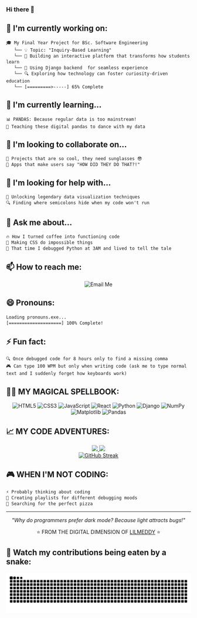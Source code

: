 ### Hi there 👋

<!--
**lilmeddy/lilmeddy** is a ✨ _special_ ✨ repository because its `README.md` (this file) appears on your GitHub profile.

Here are some ideas to get you started:

- 🔭 I’m curren# 👾 WELCOME TO LILMEDDY'S CODE UNIVERSE 👾

![Visitor Count](https://profile-counter.glitch.me/lilmeddy/count.svg)

### ⚡️ DIGITAL SORCERER | CODE ARCHITECT | BUG WHISPERER ⚡️

<!--
**lilmeddy/lilmeddy** is a ✨ *special* ✨ repository because its `README.md` (this file) appears on your GitHub profile.
-->

## 🔭 I'm currently working on:
```
🎓 My Final Year Project for BSc. Software Engineering
   └── 💡 Topic: "Inquiry-Based Learning"
   └── 🚀 Building an interactive platform that transforms how students learn
   └── 🧩 Using Django backend  for seamless experience
   └── 🔍 Exploring how technology can foster curiosity-driven education
   └── [=========>-----] 65% Complete
```

## 🌱 I'm currently learning...
```
📊 PANDAS: Because regular data is too mainstream!
🐼 Teaching these digital pandas to dance with my data
```

## 👯 I'm looking to collaborate on...
```
🚀 Projects that are so cool, they need sunglasses 😎
💫 Apps that make users say "HOW DID THEY DO THAT?!"
```

## 🤔 I'm looking for help with...
```
🧠 Unlocking legendary data visualization techniques
🔍 Finding where semicolons hide when my code won't run
```

## 💬 Ask me about...
```
🔥 How I turned coffee into functioning code
🎨 Making CSS do impossible things
🐍 That time I debugged Python at 3AM and lived to tell the tale
```

## 📫 How to reach me:
<div align="center">
  
  ![Email Me](https://img.shields.io/badge/Email-aghedopriscilla@gmail.com-FF4500?style=for-the-badge&logo=gmail)
 
  
</div>

## 😄 Pronouns:
```
Loading pronouns.exe...
[====================] 100% Complete!
```

## ⚡ Fun fact:
```
🔍 Once debugged code for 8 hours only to find a missing comma
🎮 Can type 100 WPM but only when writing code (ask me to type normal text and I suddenly forget how keyboards work)
```

## 🧙‍♂️ MY MAGICAL SPELLBOOK:

<div align="center">
  
  ![HTML5](https://img.shields.io/badge/HTML5-Wizard-E34F26?style=for-the-badge&logo=html5)
  ![CSS3](https://img.shields.io/badge/CSS3-Enchanter-1572B6?style=for-the-badge&logo=css3)
  ![JavaScript](https://img.shields.io/badge/JavaScript-Sorcerer-F7DF1E?style=for-the-badge&logo=javascript)
  ![React](https://img.shields.io/badge/React-Alchemist-61DAFB?style=for-the-badge&logo=react)
  ![Python](https://img.shields.io/badge/Python-Magician-3776AB?style=for-the-badge&logo=python)
  ![Django](https://img.shields.io/badge/Django-Conjurer-092E20?style=for-the-badge&logo=django)
  ![NumPy](https://img.shields.io/badge/NumPy-Numerologist-013243?style=for-the-badge&logo=numpy)
  ![Matplotlib](https://img.shields.io/badge/Matplotlib-Illusionist-11557c?style=for-the-badge)
  ![Pandas](https://img.shields.io/badge/Pandas-Apprentice-150458?style=for-the-badge&logo=pandas)
  
</div>

## 📈 MY CODE ADVENTURES:

<div align="center">
  <a href="https://github.com/lilmeddy">
    <img height="180em" src="https://github-readme-stats.vercel.app/api?username=lilmeddy&show_icons=true&theme=radical&include_all_commits=true&count_private=true"/>
    <img height="180em" src="https://github-readme-stats.vercel.app/api/top-langs/?username=lilmeddy&layout=compact&langs_count=7&theme=radical"/>
  </a>
  <br>
  <a href="https://git.io/streak-stats">
    <img src="https://streak-stats.demolab.com?user=lilmeddy&theme=radical" alt="GitHub Streak" />
  </a>
</div>

## 🎮 WHEN I'M NOT CODING:

```
⚡ Probably thinking about coding
🎵 Creating playlists for different debugging moods
🍕 Searching for the perfect pizza
```

---

<div align="center">
  
  *"Why do programmers prefer dark mode? Because light attracts bugs!"*
  
  ⭐️ FROM THE DIGITAL DIMENSION OF [LILMEDDY](https://github.com/lilmeddy) ⭐️
  
</div>

## 🐍 Watch my contributions being eaten by a snake:

![Snake animation](https://raw.githubusercontent.com/lilmeddy/lilmeddy/output/github-contribution-grid-snake.svg)

